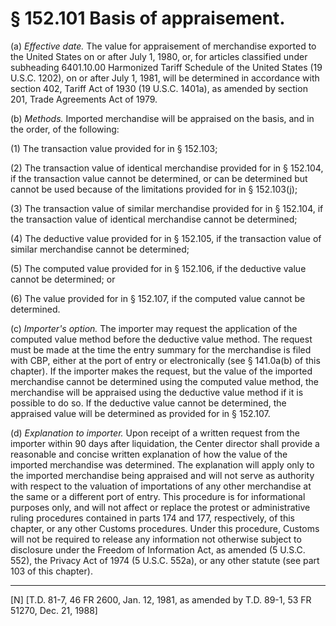# § 152.101   Basis of appraisement.

(a) *Effective date.* The value for appraisement of merchandise exported to the United States on or after July 1, 1980, or, for articles classified under subheading 6401.10.00 Harmonized Tariff Schedule of the United States (19 U.S.C. 1202), on or after July 1, 1981, will be determined in accordance with section 402, Tariff Act of 1930 (19 U.S.C. 1401a), as amended by section 201, Trade Agreements Act of 1979.


(b) *Methods.* Imported merchandise will be appraised on the basis, and in the order, of the following:


(1) The transaction value provided for in § 152.103;


(2) The transaction value of identical merchandise provided for in § 152.104, if the transaction value cannot be determined, or can be determined but cannot be used because of the limitations provided for in § 152.103(j);


(3) The transaction value of similar merchandise provided for in § 152.104, if the transaction value of identical merchandise cannot be determined;


(4) The deductive value provided for in § 152.105, if the transaction value of similar merchandise cannot be determined;


(5) The computed value provided for in § 152.106, if the deductive value cannot be determined; or


(6) The value provided for in § 152.107, if the computed value cannot be determined.


(c) *Importer's option.* The importer may request the application of the computed value method before the deductive value method. The request must be made at the time the entry summary for the merchandise is filed with CBP, either at the port of entry or electronically (see § 141.0a(b) of this chapter). If the importer makes the request, but the value of the imported merchandise cannot be determined using the computed value method, the merchandise will be appraised using the deductive value method if it is possible to do so. If the deductive value cannot be determined, the appraised value will be determined as provided for in § 152.107.


(d) *Explanation to importer.* Upon receipt of a written request from the importer within 90 days after liquidation, the Center director shall provide a reasonable and concise written explanation of how the value of the imported merchandise was determined. The explanation will apply only to the imported merchandise being appraised and will not serve as authority with respect to the valuation of importations of any other merchandise at the same or a different port of entry. This procedure is for informational purposes only, and will not affect or replace the protest or administrative ruling procedures contained in parts 174 and 177, respectively, of this chapter, or any other Customs procedures. Under this procedure, Customs will not be required to release any information not otherwise subject to disclosure under the Freedom of Information Act, as amended (5 U.S.C. 552), the Privacy Act of 1974 (5 U.S.C. 552a), or any other statute (see part 103 of this chapter).



---

[N] [T.D. 81-7, 46 FR 2600, Jan. 12, 1981, as amended by T.D. 89-1, 53 FR 51270, Dec. 21, 1988]




